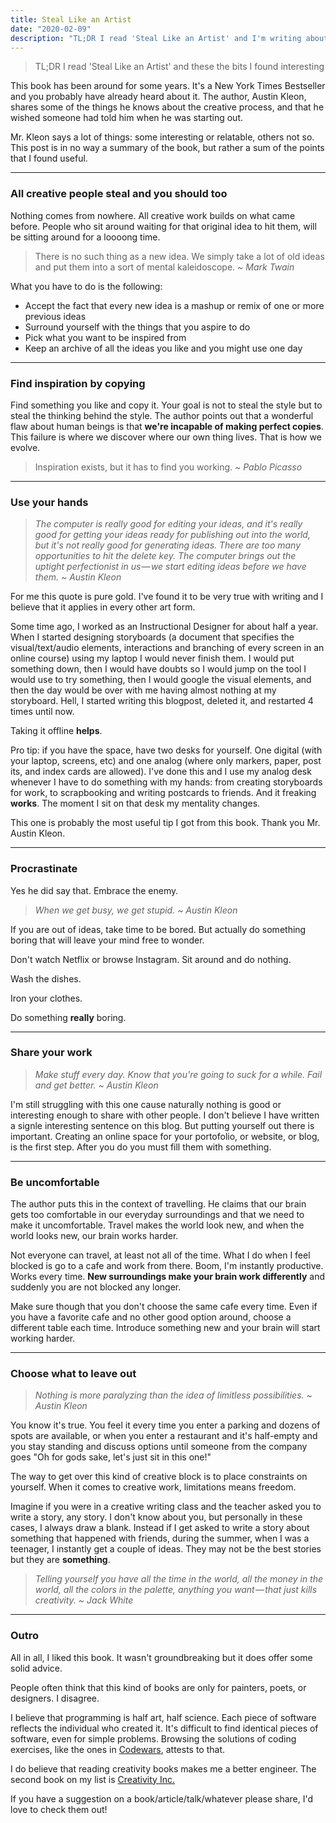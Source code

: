 ```yaml
---
title: Steal Like an Artist
date: "2020-02-09"
description: "TL;DR I read 'Steal Like an Artist' and I'm writing about the bits I found interesting"
---
```


> TL;DR I read 'Steal Like an Artist' and these the bits I found interesting

This book has been around for some years. It's a New York Times Bestseller and you probably have already heard about it. The author, Austin Kleon, shares some of the things he knows about the creative process, and that he wished someone had told him when he was starting out.

Mr. Kleon says a lot of things: some interesting or relatable, others not so. This post is in no way a summary of the book, but rather a sum of the points that I found useful.

---

### All creative people steal and you should too

Nothing comes from nowhere. All creative work builds on what came before. People who sit around waiting for that original idea to hit them, will be sitting around for a loooong time.

> There is no such thing as a new idea. We simply take a lot of old ideas and put them into a sort of mental kaleidoscope. _~ Mark Twain_

What you have to do is the following:

- Accept the fact that every new idea is a mashup or remix of one or more previous ideas
- Surround yourself with the things that you aspire to do
- Pick what you want to be inspired from
- Keep an archive of all the ideas you like and you might use one day

---

### Find inspiration by copying

Find something you like and copy it. Your goal is not to steal the style but to steal the thinking behind the style. The author points out that a wonderful flaw about human beings is that **we're incapable of making perfect copies**. This failure is where we discover where our own thing lives. That is how we evolve.

> Inspiration exists, but it has to find you working. _~ Pablo Picasso_

---

### Use your hands

> _The computer is really good for editing your ideas, and it's really good for getting your ideas ready for publishing out into the world, but it's not really good for generating ideas. There are too many opportunities to hit the delete key. The computer brings out the uptight perfectionist in us — we start editing ideas before we have them. ~ Austin Kleon_

For me this quote is pure gold. I've found it to be very true with writing and I believe that it applies in every other art form.

Some time ago, I worked as an Instructional Designer for about half a year. When I started designing storyboards (a document that specifies the visual/text/audio elements, interactions and branching of every screen in an online course) using my laptop I would never finish them. I would put something down, then I would have doubts so I would jump on the tool I would use to try something, then I would google the visual elements, and then the day would be over with me having almost nothing at my storyboard. Hell, I started writing this blogpost, deleted it, and restarted 4 times until now.

Taking it offline **helps**.

Pro tip: if you have the space, have two desks for yourself. One digital (with your laptop, screens, etc) and one analog (where only markers, paper, post its, and index cards are allowed). I've done this and I use my analog desk whenever I have to do something with my hands: from creating storyboards for work, to scrapbooking and writing postcards to friends. And it freaking **works**. The moment I sit on that desk my mentality changes.

This one is probably the most useful tip I got from this book. Thank you Mr. Austin Kleon.

---

### Procrastinate

Yes he did say that. Embrace the enemy.

> _When we get busy, we get stupid. ~ Austin Kleon_

If you are out of ideas, take time to be bored. But actually do something boring that will leave your mind free to wonder.

Don't watch Netflix or browse Instagram. Sit around and do nothing.

Wash the dishes.

Iron your clothes.

Do something **really** boring.

---

### Share your work

> _Make stuff every day. Know that you're going to suck for a while. Fail and get better. ~ Austin Kleon_

I'm still struggling with this one cause naturally nothing is good or interesting enough to share with other people. I don't believe I have written a signle interesting sentence on this blog. But putting yourself out there is important. Creating an online space for your portofolio, or website, or blog, is the first step. After you do you must fill them with something.

---

### Be uncomfortable

The author puts this in the context of travelling. He claims that our brain gets too comfortable in our everyday surroundings and that we need to make it uncomfortable. Travel makes the world look new, and when the world looks new, our brain works harder.

Not everyone can travel, at least not all of the time. What I do when I feel blocked is go to a cafe and work from there. Boom, I'm instantly productive. Works every time. **New surroundings make your brain work differently** and suddenly you are not blocked any longer.

Make sure though that you don't choose the same cafe every time. Even if you have a favorite cafe and no other good option around, choose a different table each time. Introduce something new and your brain will start working harder.

---

### Choose what to leave out

> _Nothing is more paralyzing than the idea of limitless possibilities. ~ Austin Kleon_

You know it's true. You feel it every time you enter a parking and dozens of spots are available, or when you enter a restaurant and it's half-empty and you stay standing and discuss options until someone from the company goes "Oh for gods sake, let's just sit in this one!"

The way to get over this kind of creative block is to place constraints on yourself. When it comes to creative work, limitations means freedom.

Imagine if you were in a creative writing class and the teacher asked you to write a story, any story. I don't know about you, but personally in these cases, I always draw a blank. Instead if I get asked to write a story about something that happened with friends, during the summer, when I was a teenager, I instantly get a couple of ideas. They may not be the best stories but they are **something**.

> _Telling yourself you have all the time in the world, all the money in the world, all the colors in the palette, anything you want — that just kills creativity. ~ Jack White_

---

### Outro

All in all, I liked this book. It wasn't groundbreaking but it does offer some solid advice.

People often think that this kind of books are only for painters, poets, or designers. I disagree.

I believe that programming is half art, half science. Each piece of software reflects the individual who created it. It's difficult to find identical pieces of software, even for simple problems. Browsing the solutions of coding exercises, like the ones in [Codewars](https://www.codewars.com/), attests to that.

I do believe that reading creativity books makes me a better engineer. The second book on my list is [Creativity Inc.]("http://www.creativityincbook.com/")

If you have a suggestion on a book/article/talk/whatever please share, I'd love to check them out!
